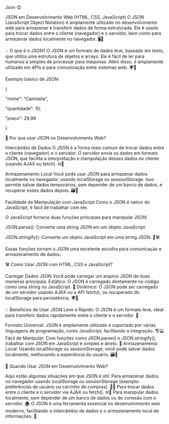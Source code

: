 Json 😊

JSON em Desenvolvimento Web (HTML, CSS, JavaScript) O JSON (JavaScript Object Notation) é amplamente utilizado no desenvolvimento web para armazenar e transferir dados de forma estruturada. Ele é usado para trocar dados entre o cliente (navegador) e o servidor, bem como para armazenar dados localmente no navegador. 🖥️💾

💡 O que é o JSON? O JSON é um formato de dados leve, baseado em texto, que utiliza uma estrutura de objetos e arrays. Ele é fácil de ler para humanos e simples de processar para máquinas. Além disso, é amplamente utilizado em APIs e para comunicação entre sistemas web. 🌍🔄

Exemplo básico de JSON:

{

"nome": "Camiseta",

"quantidade": 10,

"preco": 29.99

}

🚀 Por que usar JSON no Desenvolvimento Web?

Intercâmbio de Dados O JSON é a forma mais comum de trocar dados entre o cliente (navegador) e o servidor. O servidor envia os dados em formato JSON, que facilita a interpretação e manipulação desses dados no cliente (usando AJAX ou fetch). 🌐💬

Armazenamento Local Você pode usar JSON para armazenar dados localmente no navegador, usando localStorage ou sessionStorage. Isso permite salvar dados temporários, sem depender de um banco de dados, e recuperar esses dados depois. 🗃️🔑

Facilidade de Manipulação com JavaScript Como o JSON é nativo do JavaScript, é fácil de trabalhar com ele.

O JavaScript fornece duas funções principais para manipular JSON:

JSON.parse(): Converte uma string JSON em um objeto JavaScript.

JSON.stringify(): Converte um objeto JavaScript em uma string JSON. 🔧🛠️

Essas funções tornam o JSON uma excelente escolha para comunicação e armazenamento de dados.

🛠️ Como Usar JSON com HTML, CSS e JavaScript?

Carregar Dados JSON Você pode carregar um arquivo JSON de duas maneiras principais:
Estático: O JSON é carregado diretamente no código como uma string no JavaScript. 📄 Dinâmico: O JSON pode ser carregado de um servidor usando AJAX ou a API fetch(), ou recuperado do localStorage para persistência. 🌍🔄

💡 Benefícios de Usar JSON Leve e Rápido: O JSON é um formato leve, ideal para transferir dados rapidamente entre o cliente e o servidor. 🚀

Formato Universal: JSON é amplamente utilizado e suportado por várias linguagens de programação, como JavaScript, facilitando a integração. 🌎💻 Fácil de Manipular: Com funções como JSON.parse() e JSON.stringify(), trabalhar com JSON em JavaScript é simples e direto. 🔄 Armazenamento Local: Usando localStorage ou sessionStorage, você pode salvar dados localmente, melhorando a experiência do usuário. 🗃️🔑

📅 Quando Usar JSON em Desenvolvimento Web?

Aqui estão algumas situações em que JSON é útil: Para armazenar dados no navegador usando localStorage ou sessionStorage (exemplo: preferências de usuário ou carrinho de compras). 🛒💾 Para trocar dados entre o cliente e o servidor via AJAX ou fetch(). 🌐🔄 Para manipular dados localmente, sem depender de um banco de dados ou de conexão com o servidor. 🏠 O JSON é uma ferramenta essencial no desenvolvimento web moderno, facilitando o intercâmbio de dados e o armazenamento local de informações. 🌟
